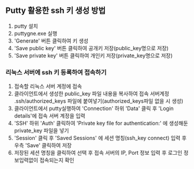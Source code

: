## Putty 활용한 ssh 키 생성 방법
1. putty 설치  
2. puttygne.exe 실행  
3. 'Generate' 버튼 클릭하여 키 생성  
4. 'Save public key' 버튼 클릭하여 공개키 저장(public_key명으로 저장)  
5. 'Save private key' 버튼 클릭하여 개인키 저장(private_key명으로 저장)  

### 리눅스 서버에 ssh 키 등록하여 접속하기
1. 접속할 리눅스 서버 계정에 접속    
2. 클라이언트에서 생성한 public_key 파일 내용을 복사하여 접속 서버계정 .ssh/authorized_keys 파일에 붙여넣기(authorized_keys파일 없을 시 생성)  
3. 클라이언트에서 putty실행하여 'Connection' 하위 'Data' 클릭 후 'Login details'에 접속 서버 계정을 입력  
4. 'SSH' 하위 'Auth' 클릭하여 'Private key file for authentication:' 에 생성해둔 private_key 파일을 넣기  
5. 'Session' 클릭 후 'Saved Sessions' 에 세션 명칭(ssh_key connect) 입력 후 우측 'Save' 클릭하여 저장  
6. 저장된 세션 명칭을 클릭하여 선택 후 접속 서버의 IP, Port 정보 입력 후 로그인 정보입력없이 접속되는지 확인  
